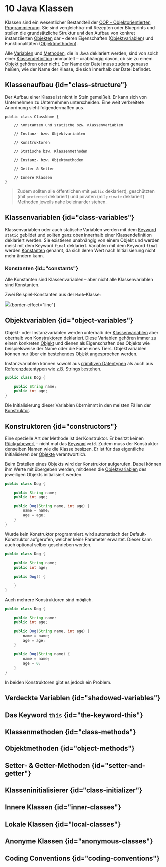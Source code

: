 # 10 Java Klassen

Klassen sind ein wesentlicher Bestandteil der <format color="%LinkColor%">[OOP – Objektorientierten Programmierung](14-java-oop.md)</format>. Sie sind vergleichbar mit Rezepten oder Blueprints und stellen die grundsätzliche Struktur und den Aufbau von konkret instanziierten <format color="%LinkColor%">[Objekten](11-java-objects.md)</format> dar – deren Eigenschaften (<format color="%LinkColor%">[Objektvariablen](#object-variables)</format>) und Funktionalitäten (<format color="%LinkColor%">[Objektmethoden](#object-methods)</format>).

Alle <format color="%LinkColor%">[Variablen](03-java-variables.md)</format> und <format color="%LinkColor%">[Methoden](09-java-methods.md)</format>, die in Java deklariert werden, sind von solch einer <format color="%LinkColor%">[Klassendefinition](#class-structure)</format> ummantelt – unabhängig davon, ob sie zu einem <format color="%LinkColor%">[Objekt](11-java-objects.md)</format> gehören oder nicht. Der Name der Datei muss zudem genauso heißen, wie der Name der Klasse, die sich innerhalb der Datei befindet.

## Klassenaufbau {id="class-structure"}

Der Aufbau einer Klasse ist nicht in Stein gemeißelt. Er kann sich von Unternehmen zu Unternehmen unterscheiden. Eine weit verbreitete Anordnung sieht folgendermaßen aus.

```Console
public class ClassName {

    // Konstanten und statische bzw. Klassenvariablen

    // Instanz- bzw. Objektvariablen

    // Konstruktoren

    // Statische bzw. Klassenmethoden

    // Instanz- bzw. Objektmethoden

    // Getter & Setter

    // Innere Klassen
}
```

> Zudem sollten alle öffentlichen (mit `public` deklariert), geschützten (mit `protected` deklariert) und privaten (mit `private` deklariert) Methoden jeweils nahe beieinander stehen.

## Klassenvariablen {id="class-variables"}

Klassenvariablen oder auch statische Variablen werden mit dem <format color="%LinkColor%">[Keyword](12-java-modifier-access-rights.md)</format> `static` gebildet und sollten ganz oben innerhalb einer Klassendefinition deklariert werden. Sie existieren unabhängig von einem Objekt und werden meist mit dem Keyword `final` deklariert. Variablen mit dem Keyword `final` werden <format color="%LinkColor%">[Konstanten](#constants)</format> genannt, da sich deren Wert nach Initialisierung nicht mehr ändern kann.

### Konstanten {id="constants"}

<note>
    Alle Konstanten sind Klassenvariablen – aber nicht alle Klassenvariablen sind Konstanten.
</note>

Zwei Beispiel-Konstanten aus der `Math`-Klasse:

![](10_java_classes_1.png){border-effect="line"}

## Objektvariablen {id="object-variables"}

Objekt- oder Instanzvariablen werden unterhalb der <format color="%LinkColor%">[Klassenvariablen](#class-variables)</format> aber oberhalb von <format color="%LinkColor%">[Konstruktoren](#constructors)</format> deklariert. Diese Variablen gehören immer zu einem konkreten <format color="%LinkColor%">[Objekt](11-java-objects.md)</format> und dienen als Eigenschaften des Objekts wie beispielsweise der Name oder die Farbe eines Tiers. Objektvariablen können nur über ein bestehendes Objekt angesprochen werden.

Instanzvariablen können sowohl aus <format color="%LinkColor%">[primitiven Datentypen](02-java-data-types.md#primitive-data-types)</format> als auch aus <format color="%LinkColor%">[Referenzdatentypen](02-java-data-types.md#reference-data-types)</format> wie z.B. Strings bestehen.

```Java
public class Dog {

    public String name;
    public int age;
}
```

Die Initialisierung dieser Variablen übernimmt in den meisten Fällen der <format color="%LinkColor%">[Konstruktor](#constructors)</format>.

## Konstruktoren {id="constructors"}

Eine spezielle Art der Methode ist der Konstruktor. Er besitzt keinen <format color="%LinkColor%">[Rückgabewert](09-java-methods.md#return-type)</format> – nicht mal das <format color="%LinkColor%">[Keyword](01-java-token.md#keywords)</format> `void`. Zudem muss der Konstruktor denselben Namen wie die Klasse besitzen. Er ist für das eigentliche Initialisieren der <format color="%LinkColor%">[Objekte](11-java-objects.md)</format> verantwortlich.

Beim Erstellen eines Objekts wird der Konstruktor aufgerufen. Dabei können ihm Werte mit übergeben werden, mit denen die <format color="%LinkColor%">[Objektvariablen](#object-variables)</format> des jeweiligen Objekts initialisiert werden.

```Java
public class Dog {

    public String name;
    public int age;

    public Dog(String name, int age) {
        name = name;
        age = age;
    }
}
```

Wurde kein Konstruktor programmiert, wird automatisch der Default-Konstruktor aufgerufen, welcher keine Parameter erwartet. Dieser kann auch optional selber geschrieben werden.

```Java
public class Dog {

    public String name;
    public int age;

    public Dog() {

	}
}
```

Auch mehrere Konstruktoren sind möglich.

```Java
public class Dog {

    public String name;
    public int age;

    public Dog(String name, int age) {
        name = name;
        age = age;
    }

    public Dog(String name) {
        name = name;
        age = 0;
    }
}
```

<warning>
    In beiden Konstruktoren gibt es jedoch ein Problem.
</warning>

## Verdeckte Variablen {id="shadowed-variables"}
## Das Keyword `this` {id="the-keyword-this"}
## Klassenmethoden {id="class-methods"}
## Objektmethoden {id="object-methods"}
## Setter- & Getter-Methoden {id="setter-and-getter"}
## Klasseninitialisierer {id="class-initializer"}
## Innere Klassen {id="inner-classes"}
## Lokale Klassen {id="local-classes"}
## Anonyme Klassen {id="anonymous-classes"}
## Coding Conventions {id="coding-conventions"}